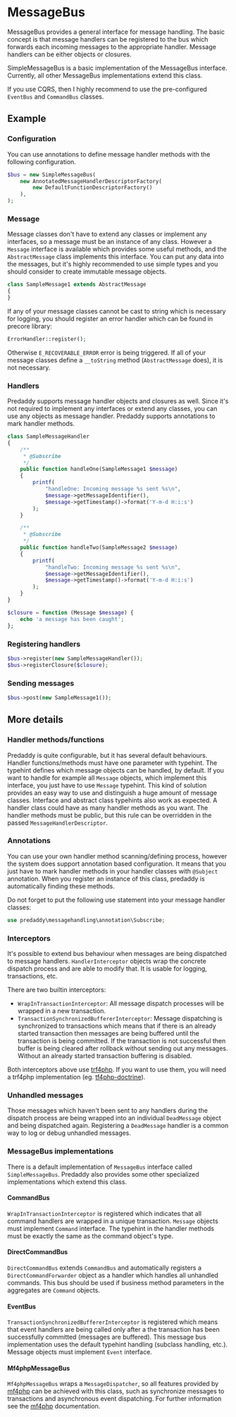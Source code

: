 MessageBus
==========

MessageBus provides a general interface for message handling. The basic concept is that message handlers can
be registered to the bus which forwards each incoming messages to the appropriate handler. Message handlers
can be either objects or closures.

SimpleMessageBus is a basic implementation of the MessageBus interface. Currently, all other MessageBus implementations extend this class.

If you use CQRS, then I highly recommend to use the pre-configured `EventBus` and `CommandBus` classes.

## Example

### Configuration

You can use annotations to define message handler methods with the following configuration.

```php
$bus = new SimpleMessageBus(
    new AnnotatedMessageHandlerDescriptorFactory(
        new DefaultFunctionDescriptorFactory()
    ),
);
```

### Message

Message classes don't have to extend any classes or implement any interfaces, so a message must be an instance of any class. However a `Message` interface is available which provides some useful methods, and the `AbstractMessage` class implements this interface. You can put any data into the messages, but it's highly recommended to use simple types and you should consider to create immutable message objects.

```php
class SampleMessage1 extends AbstractMessage
{
}
```

If any of your message classes cannot be cast to string which is necessary for logging, you should register an error handler which can be found in precore library:
```php
ErrorHandler::register();
```
Otherwise `E_RECOVERABLE_ERROR` error is being triggered. If all of your message classes define a `__toString` method (`AbstractMessage` does), it is not necessary.

### Handlers

Predaddy supports message handler objects and closures as well. Since it's not required to implement any interfaces or extend any classes, you can use any objects as message handler. Predaddy supports annotations to mark handler methods.

```php
class SampleMessageHandler
{
    /**
     * @Subscribe
     */
    public function handleOne(SampleMessage1 $message)
    {
        printf(
            "handleOne: Incoming message %s sent %s\n",
            $message->getMessageIdentifier(),
            $message->getTimestamp()->format('Y-m-d H:i:s')
        );
    }

    /**
     * @Subscribe
     */
    public function handleTwo(SampleMessage2 $message)
    {
        printf(
            "handleTwo: Incoming message %s sent %s\n",
            $message->getMessageIdentifier(),
            $message->getTimestamp()->format('Y-m-d H:i:s')
        );
    }
}
```

```php
$closure = function (Message $message) {
    echo 'a message has been caught';
};
```

### Registering handlers

```php
$bus->register(new SampleMessageHandler());
$bus->registerClosure($closure);
```

### Sending messages

```php
$bus->post(new SampleMessage1());
```

## More details

### Handler methods/functions

Predaddy is quite configurable, but it has several default behaviours. Handler functions/methods must have one parameter with typehint.
The typehint defines which message objects can be handled, by default. If you want to handle for example all `Message` objects, which implement this interface,
you just have to use `Message` typehint. This kind of solution provides an easy way to use and distinguish a huge amount of
message classes. Interface and abstract class typehints also work as expected. A handler class could have as many handler methods as you want.
The handler methods must be public, but this rule can be overridden in the passed `MessageHandlerDescriptor`.

### Annotations

You can use your own handler method scanning/defining process, however the system does support annotation based configuration.
It means that you just have to mark handler methods in your handler classes with `@Subject` annotation. When you register an instance
of this class, predaddy is automatically finding these methods.

Do not forget to put the following use statement into your message handler classes:
```php
use predaddy\messagehandling\annotation\Subscribe;
```

### Interceptors

It's possible to extend bus behaviour when messages are being dispatched to message handlers. `HandlerInterceptor` objects wrap
the concrete dispatch process and are able to modify that. It is usable for logging, transactions, etc.

There are two builtin interceptors:

 - `WrapInTransactionInterceptor`: All message dispatch processes will be wrapped in a new transaction.
 - `TransactionSynchronizedBuffererInterceptor`: Message dispatching is synchronized to transactions which means that if there is an already started transaction
 then messages are being buffered until the transaction is being committed. If the transaction is not successful then buffer is being cleared after rollback without sending out any messages.
 Without an already started transaction buffering is disabled.

Both interceptors above use [trf4php](https://github.com/szjani/trf4php). If you want to use them, you will need a trf4php implementation (eg. [tf4php-doctrine](https://github.com/szjani/trf4php-doctrine)).

### Unhandled messages

Those messages which haven't been sent to any handlers during the dispatch process are being wrapped into an individual `DeadMessage` object and being dispatched again.
Registering a `DeadMessage` handler is a common way to log or debug unhandled messages.

### MessageBus implementations

There is a default implementation of `MessageBus` interface called `SimpleMessageBus`. Predaddy also provides some other specialized implementations which extend this class.

#### CommandBus

`WrapInTransactionInterceptor` is registered which indicates that all command handlers are wrapped in a unique transaction.
`Message` objects must implement `Command` interface. The typehint in the handler methods must be exactly the same as the command object's type.

#### DirectCommandBus

`DirectCommandBus` extends `CommandBus` and automatically registers a `DirectCommandForwarder` object as a handler which handles all unhandled commands. This bus should be used if business method parameters in the aggregates are `Command` objects.

#### EventBus

`TransactionSynchronizedBuffererInterceptor` is registered which means that event handlers are being called only after a the transaction has been successfully committed (messages are buffered).
This message bus implementation uses the default typehint handling (subclass handling, etc.). Message objects
must implement `Event` interface.

#### Mf4phpMessageBus

`Mf4phpMessageBus` wraps a `MessageDispatcher`, so all features provided by [mf4php](https://github.com/szjani/mf4php) can be achieved with this class, such as
synchronize messages to transactions and asynchronous event dispatching. For further information see the [mf4php](https://github.com/szjani/mf4php) documentation.
